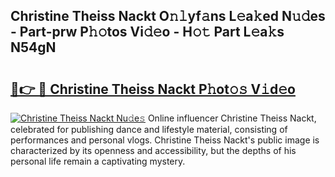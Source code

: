 ## Christine Theiss Nackt O𝚗𝚕yf𝚊ns L𝚎a𝚔ed N𝚞𝚍es - Part-prw P𝚑𝚘tos Vi𝚍𝚎o - H𝚘𝚝 Part L𝚎a𝚔s N54gN

# <h2><a href="http://kf0o9eh.oniu.top/?m=Christine+Theiss+Nackt">🔗👉 🔴 Christine Theiss Nackt P𝚑ot𝚘𝚜 V𝚒d𝚎o</a></h2>

[![Christine Theiss Nackt Nu𝚍e𝚜](https://i.imgur.com/0qMVB7G.gif)](http://kf0o9eh.oniu.top/?m=Christine+Theiss+Nackt)
Online influencer Christine Theiss Nackt, celebrated for publishing dance and lifestyle material, consisting of performances and personal vlogs. Christine Theiss Nackt's public image is characterized by its openness and accessibility, but the depths of his personal life remain a captivating mystery.  
